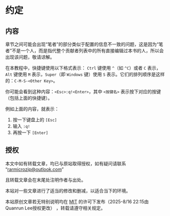 # 约定

## 内容

章节之间可能会出现“笔者”的部分类似于配置的信息不一致的问题，这是因为“笔者”不是一个人，而是指代整个贡献者列表中的所有直接编辑过本书的人，所以会出现该问题，敬请谅解。

在本教程中，快捷键使用以下格式表示：
`Ctrl` 键使用 `^`（如 `^C`）或者 `C` 表示，`Alt` 键使用 `M` 表示，`Super`（即 `Windows` 键）使用 `S` 表示。它们的排列顺序是这样的：`C-M-S-<Other Key>`。

你可能会看到这种内容：`<Esc>:q!<Enter>`，其中 `<按键名>` 表示按下对应的按键（包括上面的快捷键）。

例如上面的内容，就表示：

1. 按一下键盘上的 `[Esc]`
2. 输入 `:q!`
3. 再按一下 `[Enter]`

## 授权

本文中如有转载文章，均已与原站取得授权，如有疑问请联系 “<rarmicrozip@outlook.com>”

且转载文章会在末尾处注明作者与出处。

本站对一些文章进行了适当的修改和删减，以适合当下的环境。

本站原创文章若无特别说明均在 [MIT](./licenses/LICENSE-MIT.md) 的许可下发布（2025-8/16 22:15由Quanrun Lee授权更改） ，转载请遵守相关规定。
